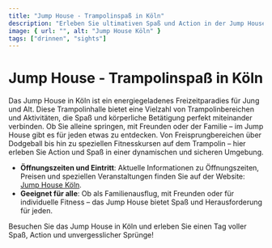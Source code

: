 ```yaml
---
title: "Jump House - Trampolinspaß in Köln"
description: "Erleben Sie ultimativen Spaß und Action in der Jump House Trampolinhalle in Köln, perfekt für alle Altersgruppen und Fitnesslevel"
image: { url: "", alt: "Jump House Köln" }
tags: ["drinnen", "sights"]
---
```


# Jump House - Trampolinspaß in Köln

Das Jump House in Köln ist ein energiegeladenes Freizeitparadies für Jung und Alt. Diese Trampolinhalle bietet eine Vielzahl von Trampolinbereichen und Aktivitäten, die Spaß und körperliche Betätigung perfekt miteinander verbinden. Ob Sie alleine springen, mit Freunden oder der Familie – im Jump House gibt es für jeden etwas zu entdecken. Von Freisprungbereichen über Dodgeball bis hin zu speziellen Fitnesskursen auf dem Trampolin – hier erleben Sie Action und Spaß in einer dynamischen und sicheren Umgebung.

- **Öffnungszeiten und Eintritt**: Aktuelle Informationen zu Öffnungszeiten, Preisen und speziellen Veranstaltungen finden Sie auf der Website: [Jump House Köln](https://www.jumphouse.de).
- **Geeignet für alle**: Ob als Familienausflug, mit Freunden oder für individuelle Fitness – das Jump House bietet Spaß und Herausforderung für jeden.

Besuchen Sie das Jump House in Köln und erleben Sie einen Tag voller Spaß, Action und unvergesslicher Sprünge!
